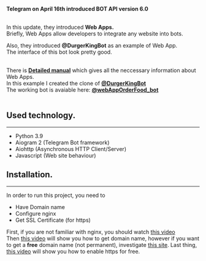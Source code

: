 **Telegram on April 16th introduced BOT API version 6.0**
<br><br>

In this update, they introduced **Web Apps.**<br>
Briefly, Web Apps allow developers to integrate any website into bots.
<br>

Also, they introduced **@DurgerKingBot** as an example of Web App.<br>
The interface of this bot look pretty good.
<br><br>

There is <a href="https://core.telegram.org/bots/webapps">**Detailed manual**</a>
which gives all the neccessary information about Web Apps.<br>
In this example I created the clone of <a href="https://t.me/DurgerKingBot">**@DurgerKingBot**<br></a>
The working bot is avaiable here: <a href="https://t.me/webAppOrderFood_bot">**@webAppOrderFood_bot**</a>
<br><br>

<h2>Used technology.</h2><hr>
<ul>
    <li>Python 3.9</li>
    <li>Aiogram 2 (Telegram Bot framework)</li>
    <li>Aiohttp (Asynchronous HTTP Client/Server)</li>
    <li>Javascript (Web site behaviour)</li>
</ul>

<h2>Installation.</h2><hr>
In order to run this project, you need to
<ul>
    <li>Have Domain name</li>
    <li>Configure nginx</li>
    <li>Get SSL Certificate (for https)</li>
</ul>
First, if you are not familiar with nginx, you should watch 
<a href="https://www.youtube.com/watch?v=goToXTC96Co&list=PL-osiE80TeTs4UjLw5MM6OjgkjFeUxCYH&index=14">this video</a>
<br>Then <a href="https://www.youtube.com/watch?v=LUFn-QVcmB8&list=PL-osiE80TeTs4UjLw5MM6OjgkjFeUxCYH&index=15">this video</a> will show you how to get domain name, 
however if you want to get a <b>free</b> domain name (not permanent), investigate <a href="https://www.freenom.com/en/index.html?lang=en">this site</a>.
Last thing, <a href="https://www.youtube.com/watch?v=Gdys9qPjuKs&list=PL-osiE80TeTs4UjLw5MM6OjgkjFeUxCYH&index=16">this video</a> will show you how to enable https for free.
